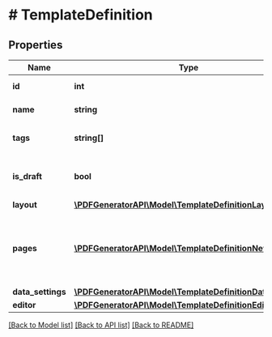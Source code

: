# # TemplateDefinition

## Properties

Name | Type | Description | Notes
------------ | ------------- | ------------- | -------------
**id** | **int** | Unique identifier | [optional]
**name** | **string** | Template name | [optional]
**tags** | **string[]** | A list of tags assigned to a template | [optional]
**is_draft** | **bool** | Indicates if the template is a draft or published. | [optional]
**layout** | [**\PDFGeneratorAPI\Model\TemplateDefinitionLayout**](TemplateDefinitionLayout.md) |  | [optional]
**pages** | [**\PDFGeneratorAPI\Model\TemplateDefinitionNewPages[]**](TemplateDefinitionNewPages.md) | Defines page or label size, margins and components on page or label | [optional]
**data_settings** | [**\PDFGeneratorAPI\Model\TemplateDefinitionDataSettings**](TemplateDefinitionDataSettings.md) |  | [optional]
**editor** | [**\PDFGeneratorAPI\Model\TemplateDefinitionEditor**](TemplateDefinitionEditor.md) |  | [optional]

[[Back to Model list]](../../README.md#models) [[Back to API list]](../../README.md#endpoints) [[Back to README]](../../README.md)
